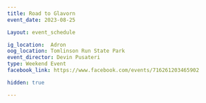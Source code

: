 ```yaml
---
title: Road to Glavorn
event_date: 2023-08-25

Layout: event_schedule

ig_location:  Adron
oog_location: Tomlinson Run State Park
event_director: Devin Pusateri
type: Weekend Event
facebook_link: https://www.facebook.com/events/716261203465902

hidden: true

---
```


